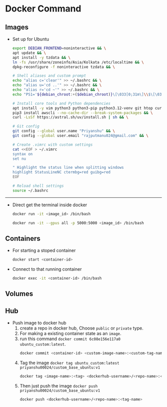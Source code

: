 # Docker Command

## Images 

* Set up for Ubuntu
    ```bash
    export DEBIAN_FRONTEND=noninteractive && \
    apt update && \
    apt install -y tzdata && \
    ln -fs /usr/share/zoneinfo/Asia/Kolkata /etc/localtime && \
    dpkg-reconfigure -f noninteractive tzdata && \

    # Shell aliases and custom prompt
    echo "alias c='clear'" >> ~/.bashrc && \
    echo "alias u='cd ..'" >> ~/.bashrc && \
    echo "alias r='cd ~'" >> ~/.bashrc && \
    echo "PS1='${debian_chroot:+($debian_chroot)}\[\033[0;31m\]\\$\[\033[0m\] \[\033[0;32m\]🙈\[\033[0m\] '" >> ~/.bashrc && \

    # Install core tools and Python dependencies
    apt install -y vim python3 python3-pip python3.12-venv git htop curl tmux && \
    pip3 install awscli --no-cache-dir --break-system-packages && \
    curl -LsSf https://astral.sh/uv/install.sh | sh && \

    # Git config
    git config --global user.name "Priyanshu" && \
    git config --global user.email "rajputmanu024@gmail.com" && \

    # Create .vimrc with custom settings
    cat <<EOF > ~/.vimrc
    syntax on
    set nu

    " Highlight the status line when splitting windows
    highlight StatusLineNC ctermbg=red guibg=red
    EOF

    # Reload shell settings
    source ~/.bashrc
    ```







---
* Direct get the terminal inside docker 
    ```bash
    docker run -it <image_id> /bin/bash
    ```

    ```bash
    docker run -it --gpus all -p 5000:5000 <image_id> /bin/bash
    ```

## Containers

* For starting a stoped container
    ```bash
    docker start <container-id>
    ```
* Connect to that running container
    ```bash
    docker exec -it <container-id> /bin/bash
    ```

## Volumes





## Hub 
* Push image to docker hub
    1. create a repo in docker hub, Choose `public` or `private` type.
    2. For making a existing container state as an `image`.
    3. run this command `docker commit 6c08e156e117a0 ubuntu_custom:latest`.
        ```bash
        docker commit <container-id> <custom-image-name>:<custom-tag-name>
        ```
    4. Tag the image `docker tag ubuntu_custom:latest priyanshu00024/custom_base_ubuntu:v1`
        ```bash
        docker tag <image-name>:<tag> <dockerhub-username>/<repo-name>:<custom-tag-name>
        ```
    5. Then just push the image `docker push priyanshu00024/custom_base_ubuntu:v1`
        ```bash
        docker push <dockerhub-username>/<repo-name>:<tag-name>
        ```